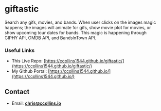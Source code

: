 # giftastic

Search any gifs, movies, and bands. When user clicks on the images magic happens; the images will animate for gifs, show movie plot for movies, or show upcoming tour dates for bands. This magic is happening through GIPHY API, OMDB API, and BandsInTown API.

### Useful Links
* This Live Repo: [https://ccollins1544.github.io/giftastic/](https://ccollins1544.github.io/giftastic/)
* My Github Portal: [https://ccollins1544.github.io/](https://ccollins1544.github.io/)

## Contact
* Email: **chris@ccollins.io**
